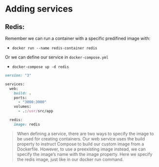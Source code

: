 # Adding services

## Redis:

Remember we can run a container with a specific predifined image with:
- `docker run --name redis-container redis`

Or we can define our service in `docker-compose.yml`
- `docker-compose up -d redis`

```ruby
version: "3"

services:
  web:
    build: .
    ports:
      - "3000:3000"
    volumes:
      - .:/usr/src/app

  redis:
    image: redis
```

> When defining a service, there are two ways to specify the image to be used for creating containers.
Our web service uses the build property to instruct Compose to build our custom image from a
Dockerfile. However, to use a preexisting image instead, we can specify the image’s name with
the image property. Here we specify the redis image, just like in our docker run command.

